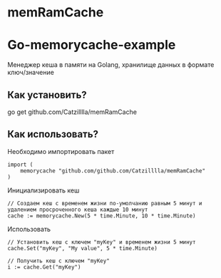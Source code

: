 # memRamCache

# Go-memorycache-example
Менеджер кеша в памяти на Golang, хранилище данных в формате ключ/значение


## Как установить?

  go get github.com/Catzilllla/memRamCache


## Как использовать?

Необходимо импортировать пакет

	import (
		memorycache "github.com/github.com/Catzilllla/memRamCache"
	)

Инициализировать кеш

	// Создаем кеш с временем жизни по-умолчанию равным 5 минут и удалением просроченного кеша каждые 10 минут
	cache := memorycache.New(5 * time.Minute, 10 * time.Minute)


Использовать

	// Установить кеш с ключем "myKey" и временем жизни 5 минут
	cache.Set("myKey", "My value", 5 * time.Minute)

	// Получить кеш с ключем "myKey"
	i := cache.Get("myKey")
